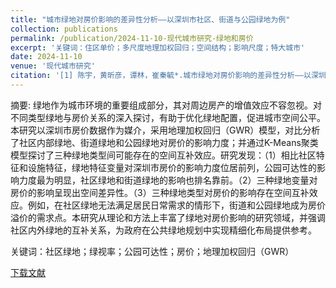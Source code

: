 ```yaml
---
title: "城市绿地对房价影响的差异性分析——以深圳市社区、街道与公园绿地为例"
collection: publications
permalink: /publication/2024-11-10-现代城市研究-绿地和房价
excerpt: '关键词：住区单价；多尺度地理加权回归；空间结构；影响尺度；特大城市'
date: 2024-11-10
venue: '现代城市研究'
citation: '[1] 陈宇，黄昕彦，谭林，崔秦毓*.城市绿地对房价影响的差异性分析——以深圳市社区、街道与公园绿地为例 [J].现代城市研究,2024.（录用）'
---
```

摘要: 绿地作为城市环境的重要组成部分，其对周边房产的增值效应不容忽视。对不同类型绿地与房价关系的深入探讨，有助于优化绿地配置，促进城市空间公平。本研究以深圳市房价数据作为媒介，采用地理加权回归（GWR）模型，对比分析了社区内部绿地、街道绿地和公园绿地对房价的影响力度；并通过K-Means聚类模型探讨了三种绿地类型间可能存在的空间互补效应。研究发现：（1）相比社区特征和设施特征，绿地特征变量对深圳市房价的影响力度位居前列，公园可达性的影响力度最为明显，社区绿地和街道绿地的影响也排名靠前。（2）三种绿地变量对房价的影响呈现出空间差异性。（3）三种绿地类型对房价的影响存在空间互补效应。例如，在社区绿地无法满足居民日常需求的情形下，街道和公园绿地成为房价溢价的需求点。本研究从理论和方法上丰富了绿地对房价影响的研究领域，并强调社区内外绿地的互补关系，为政府在公共绿地规划中实现精细化布局提供参考。

关键词：社区绿地；绿视率；公园可达性；房价；地理加权回归（GWR）	

[下载文献](...)
